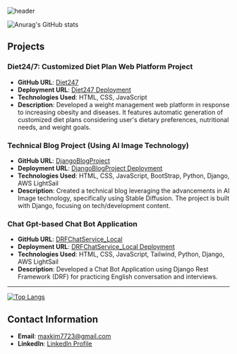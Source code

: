 ![header](https://capsule-render.vercel.app/api?type=wave&color=auto&height=300&section=header&text=Welcome%20Maxhub!&fontSize=90)

![Anurag's GitHub stats](https://github-readme-stats.vercel.app/api?username=maxkim77&show_icons=true&theme=radical)

## Projects

### Diet24/7: Customized Diet Plan Web Platform Project
- **GitHub URL**: [Diet247](https://github.com/maxkim77/Diet247)
- **Deployment URL**: [Diet247 Deployment](https://maxkim77.github.io/Diet247/)
- **Technologies Used**: HTML, CSS, JavaScript
- **Description**: Developed a weight management web platform in response to increasing obesity and diseases. It features automatic generation of customized diet plans considering user's dietary preferences, nutritional needs, and weight goals.

### Technical Blog Project (Using AI Image Technology)
- **GitHub URL**: [DjangoBlogProject](https://github.com/maxkim77/DjangoBlogProject)
- **Deployment URL**: [DjangoBlogProject Deployment](https://maxkim77.github.io/DjangoBlogProject/)
- **Technologies Used**: HTML, CSS, JavaScript, BootStrap, Python, Django, AWS LightSail
- **Description**: Created a technical blog leveraging the advancements in AI Image technology, specifically using Stable Diffusion. The project is built with Django, focusing on tech/development content.

### Chat Gpt-based Chat Bot Application
- **GitHub URL**: [DRFChatService_Local](https://github.com/maxkim77/DRFChatService_Local)
- **Deployment URL**: [DRFChatService_Local Deployment](https://dev.maxworld7070.net/)
- **Technologies Used**: HTML, CSS, JavaScript, Tailwind, Python, Django, AWS LightSail
- **Description**: Developed a Chat Bot Application using Django Rest Framework (DRF) for practicing English conversation and interviews.

---
[![Top Langs](https://github-readme-stats.vercel.app/api/top-langs/?username=maxkim77)](https://github.com/anuraghazra/github-readme-stats)

## Contact Information
- **Email**: [maxkim7723@gmail.com](mailto:maxkim7723@gmail.com)
- **LinkedIn**: [LinkedIn Profile](https://www.linkedin.com/in/kjw77/)
